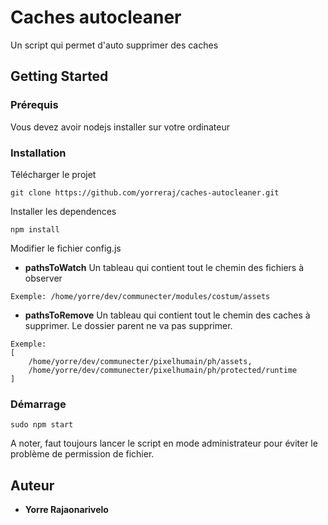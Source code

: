 # Caches autocleaner
Un script qui permet d'auto supprimer des caches
## Getting Started
### Prérequis
Vous devez avoir nodejs installer sur votre ordinateur
### Installation
Télécharger le projet
```
git clone https://github.com/yorreraj/caches-autocleaner.git
```
Installer les dependences
```
npm install
```
Modifier le fichier config.js
* **pathsToWatch**
Un tableau qui contient tout le chemin des fichiers à observer
```
Exemple: /home/yorre/dev/communecter/modules/costum/assets 
```
* **pathsToRemove**
Un tableau qui contient tout le chemin des caches à supprimer. Le dossier parent ne va pas supprimer.
```
Exemple: 
[
    /home/yorre/dev/communecter/pixelhumain/ph/assets,
    /home/yorre/dev/communecter/pixelhumain/ph/protected/runtime
]
```
### Démarrage
```
sudo npm start
```
A noter, faut toujours lancer le script en mode administrateur pour éviter le problème de permission de fichier.  
## Auteur
* **Yorre Rajaonarivelo**